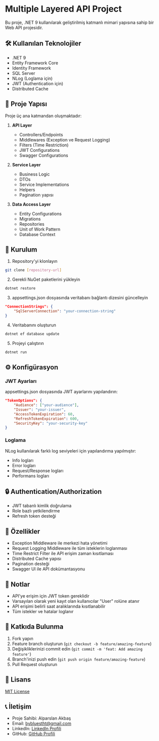 # Multiple Layered API Project

Bu proje, .NET 9 kullanılarak geliştirilmiş katmanlı mimari yapısına sahip bir Web API projesidir.

## 🛠️ Kullanılan Teknolojiler

- .NET 9
- Entity Framework Core
- Identity Framework
- SQL Server
- NLog (Loglama için)
- JWT (Authentication için)
- Distributed Cache

## 📁 Proje Yapısı

Proje üç ana katmandan oluşmaktadır:

1. **API Layer**
   - Controllers/Endpoints
   - Middlewares (Exception ve Request Logging)
   - Filters (Time Restriction)
   - JWT Configurations
   - Swagger Configurations

2. **Service Layer**
   - Business Logic
   - DTOs
   - Service Implementations
   - Helpers
   - Pagination yapısı

3. **Data Access Layer**
   - Entity Configurations
   - Migrations
   - Repositories
   - Unit of Work Pattern
   - Database Context

## 🚀 Kurulum

1. Repository'yi klonlayın
```bash
git clone [repository-url]
```

2. Gerekli NuGet paketlerini yükleyin
```bash
dotnet restore
```

3. appsettings.json dosyasında veritabanı bağlantı dizesini güncelleyin
```json
"ConnectionStrings": {
    "SqlServerConnection": "your-connection-string"
}
```

4. Veritabanını oluşturun
```bash
dotnet ef database update
```

5. Projeyi çalıştırın
```bash
dotnet run
```

## ⚙️ Konfigürasyon

### JWT Ayarları
appsettings.json dosyasında JWT ayarlarını yapılandırın:
```json
"TokenOptions": {
    "Audience": ["your-audience"],
    "Issuer": "your-issuer",
    "AccessTokenExpiration": 60,
    "RefreshTokenExpiration": 600,
    "SecurityKey": "your-security-key"
}
```

### Loglama
NLog kullanılarak farklı log seviyeleri için yapılandırma yapılmıştır:
- Info logları
- Error logları
- Request/Response logları
- Performans logları

## 🔒 Authentication/Authorization

- JWT tabanlı kimlik doğrulama
- Role bazlı yetkilendirme
- Refresh token desteği

## 🌟 Özellikler

- Exception Middleware ile merkezi hata yönetimi
- Request Logging Middleware ile tüm isteklerin loglanması
- Time Restrict Filter ile API erişim zaman kısıtlaması
- Distributed Cache yapısı
- Pagination desteği
- Swagger UI ile API dokümantasyonu

## 📝 Notlar

- API'ye erişim için JWT token gereklidir
- Varsayılan olarak yeni kayıt olan kullanıcılar "User" rolüne atanır
- API erişimi belirli saat aralıklarında kısıtlanabilir
- Tüm istekler ve hatalar loglanır

## 🤝 Katkıda Bulunma

1. Fork yapın
2. Feature branch oluşturun (`git checkout -b feature/amazing-feature`)
3. Değişikliklerinizi commit edin (`git commit -m 'feat: Add amazing feature'`)
4. Branch'inizi push edin (`git push origin feature/amazing-feature`)
5. Pull Request oluşturun

## 📄 Lisans

[MIT License](LICENSE)

## 📞 İletişim

- Proje Sahibi: Alparslan Akbaş
- Email: bybluestht@gmail.com
- LinkedIn: [LinkedIn Profili](https://www.linkedin.com/in/alparslanakbas/)
- GitHub: [GitHub Profili](https://github.com/alparslanakbas)

